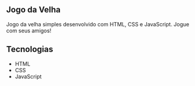 

## Jogo da Velha
Jogo da velha simples desenvolvido com HTML, CSS e JavaScript. Jogue com seus amigos!
## Tecnologias

 - HTML
 - CSS
 - JavaScript

